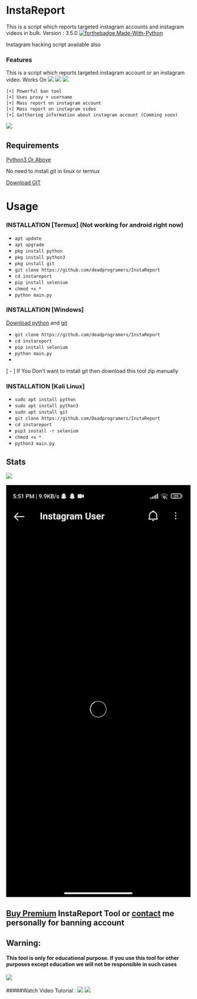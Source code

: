 # InstaReport
This is a script which reports targeted instagram accounts and instagram videos in bulk.
Version : 3.5.0
[![forthebadge Made-With-Python](http://ForTheBadge.com/images/badges/made-with-python.svg)](https://www.python.org/)
  
  
  
  
  Instagram hacking script available also

### Features



This is a script which reports targeted instagram account or an instagram video. 
Works On
<a href="https://t.me/hyper7h"><img src="https://img.shields.io/badge/Android-3DDC84?style=for-the-badge&logo=android&logoColor=white"></a>
<a href="https://t.me/hyper7h"><img src="https://img.shields.io/badge/Windows-0078D6?style=for-the-badge&logo=windows&logoColor=white"></a>
<a href="https://t.me/hyper7h"><img src="https://img.shields.io/badge/-kali%20linux-lightgrey"></a>
```
[+] Powerful ban tool 
[+] Uses proxy + username
[+] Mass report on instagram account
[+] Mass report on instagram video
[+] Gatthering information about instagram account (Comming soon)

```



<a href="https://telegram.dog/hyper7h"><img src="https://img.shields.io/badge/Telegram-2CA5E0?style=for-the-badge&logo=telegram&logoColor=white"></a>

## Requirements
[Python3 Or Above](https://www.python.org/downloads/)

No need to install git in linux or termux

[Download GIT](https://git-scm.com/downloads)

# Usage 


### INSTALLATION [Termux] (Not working for android right now) 

* `apt update`
* `apt upgrade`
* `pkg install python`
* `pkg install python3`
* `pkg install git`
* `git clone https://github.com/deadprogramers/InstaReport`
* `cd instareport`
* `pip install selenium`
* `chmod +x *`
* `python main.py`

### INSTALLATION [Windows]
[Download python](https://www.python.org/downloads/) and [git](https://git-scm.com/downloads)

* `git clone https://github.com/deadprogramers/InstaReport`
* `cd instareport`
* `pip install selenium`
* `python main.py`
* 
[ - ] If You Don't want to install git then download this tool zip manually

### INSTALLATION [Kali Linux]

* `sudo apt install python`
* `sudo apt install python3`
* `sudo apt install git`
* `git clone https://github.com/Deadprogramers/InstaReport`
* `cd instareport`
* `pip3 install -r selenium`
* `chmod +x *`
* `python3 main.py`

## Stats
<a href="https://github.com/deadprogramers/InstaReport"><img src="https://github-readme-stats.vercel.app/api?username=deadprogramers&theme=blue-green"></a>

<p align="left">
  <a href="">
    <img src="/assets/instareport.gif" width="500px" style="display: inline-block;">
  </a>
</p>


## **[Buy Premium](https://telegram.dog/hyper7h) InstaReport Tool or [contact](https://telegram.dog/hyper7h) me personally for banning account**


## Warning:
#### This tool is only for educational purpose. If you use this tool for other purposes except education we will not be responsible in such cases 
<a href="https://t.me/hyper7h"><img src="https://img.shields.io/badge/Telegram-2CA5E0?style=for-the-badge&logo=telegram&logoColor=white"></a>

#####Watch Video Tutorial : 
<a href="telegram.dog/hyper7h"><img src="https://img.shields.io/badge/Video%20Tutorial-red.svg?logo=Youtube"></a>
<a href="https://t.me/T3AM_RULERS"><img src="https://img.shields.io/badge/Reprt%20Bugs-greeen.svg?logo=Bugs"></a>
